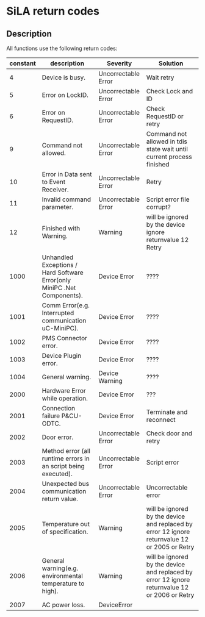 # SiLA return codes

## Description

All functions use the following return codes:

| constant | description                                                              | Severity            | Solution                                                                                      |
| -------- | ------------------------------------------------------------------------ | ------------------- | --------------------------------------------------------------------------------------------- |
| 4        | Device is busy.                                                          | Uncorrectable Error | Wait retry                                                                                    |
| 5        | Error on LockID.                                                         | Uncorrectable Error | Check Lock and ID                                                                             |
| 6        | Error on RequestID.                                                      | Uncorrectable Error | Check RequestID or retry                                                                      |
| 9        | Command not allowed.                                                     | Uncorrectable Error | Command not allowed in tdis state wait until current process finished                         |
| 10       | Error in Data sent to Event Receiver.                                    | Uncorrectable Error | Retry                                                                                         |
| 11       | Invalid command parameter.                                               | Uncorrectable Error | Script error file corrupt?                                                                    |
| 12       | Finished with Warning.                                                   | Warning             | will be ignored by the device ignore returnvalue 12 Retry                                     |
| 1000     | Unhandled Exceptions / Hard Software Error(only MiniPC .Net Components). | Device Error        | ????                                                                                          |
| 1001     | Comm Error(e.g. Interrupted communication uC-MiniPC).                    | Device Error        | ????                                                                                          |
| 1002     | PMS Connector error.                                                     | Device Error        | ????                                                                                          |
| 1003     | Device Plugin error.                                                     | Device Error        | ????                                                                                          |
| 1004     | General warning.                                                         | Device Warning      | ????                                                                                          |
| 2000     | Hardware Error while operation.                                          | Device Error        | ???                                                                                           |
| 2001     | Connection failure P\&CU-ODTC.                                           | Device Error        | Terminate and reconnect                                                                       |
| 2002     | Door error.                                                              | Uncorrectable Error | Check door and retry                                                                          |
| 2003     | Method error (all runtime errors in an script being executed).           | Uncorrectable Error | Script error                                                                                  |
| 2004     | Unexpected bus communication return value.                               | Uncorrectable Error | Uncorrectable error                                                                           |
| 2005     | Temperature out of specification.                                        | Warning             | will be ignored by the device and replaced by error 12 ignore returnvalue 12 or 2005 or Retry |
| 2006     | General warning(e.g. environmental temperature to high).                 | Warning             | will be ignored by the device and replaced by error 12 ignore returnvalue 12 or 2006 or Retry |
| 2007     | AC power loss.                                                           | DeviceError         |                                                                                               |
